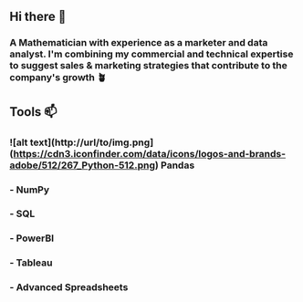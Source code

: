 ## Hi there 👋
### A Mathematician with experience as a marketer and data analyst. I'm combining my commercial and technical expertise to suggest sales & marketing strategies that contribute to the company's growth 🪴

## Tools 📫
### ![alt text](http://url/to/img.png](https://cdn3.iconfinder.com/data/icons/logos-and-brands-adobe/512/267_Python-512.png) Pandas
### - NumPy
### - SQL
### - PowerBI
### - Tableau
### - Advanced Spreadsheets

<!--            
**divadidip/divadidip** is a ✨ _special_ ✨ repository because its `README.md` (this file) appears on your GitHub profile.

Here are some ideas to get you started:

- 🔭 I’m currently working on ...
- 🌱 I’m currently learning ...
- 👯 I’m looking to collaborate on ...
- 🤔 I’m looking for help with ...
- 💬 Ask me about ...
- 📫 How to reach me: ...
- 😄 Pronouns: ...
- ⚡ Fun fact: ...
-->
